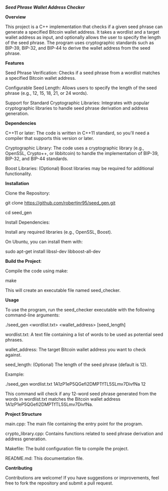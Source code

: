 **_Seed Phrase Wallet Address Checker_**

**Overview**

This project is a C++ implementation that checks if a given seed phrase can generate a specified Bitcoin wallet address. It takes a wordlist and a target wallet address as input, and optionally allows the user to specify the length of the seed phrase. The program uses cryptographic standards such as BIP-39, BIP-32, and BIP-44 to derive the wallet address from the seed phrase.

**Features**

Seed Phrase Verification: Checks if a seed phrase from a wordlist matches a specified Bitcoin wallet address.

Configurable Seed Length: Allows users to specify the length of the seed phrase (e.g., 12, 15, 18, 21, or 24 words).

Support for Standard Cryptographic Libraries: Integrates with popular cryptographic libraries to handle seed phrase derivation and address generation.

**Dependencies**

C++11 or later: The code is written in C++11 standard, so you'll need a compiler that supports this version or later.

Cryptographic Library: The code uses a cryptographic library (e.g., OpenSSL, Crypto++, or libbitcoin) to handle the implementation of BIP-39, BIP-32, and BIP-44 standards.

Boost Libraries: (Optional) Boost libraries may be required for additional functionality.

**Installation**

Clone the Repository:

git clone https://github.com/robertjnr95/seed_gen.git

cd seed_gen

Install Dependencies:

Install any required libraries (e.g., OpenSSL, Boost).

On Ubuntu, you can install them with:

sudo apt-get install libssl-dev libboost-all-dev

**Build the Project**:

Compile the code using make:

make

This will create an executable file named seed_checker.

**Usage**

To use the program, run the seed_checker executable with the following command-line arguments:

./seed_gen <wordlist.txt> <wallet_address> [seed_length]

wordlist.txt: A text file containing a list of words to be used as potential seed phrases.

wallet_address: The target Bitcoin wallet address you want to check against.

seed_length: (Optional) The length of the seed phrase (default is 12).

Example:

./seed_gen wordlist.txt 1A1zP1eP5QGefi2DMPTfTL5SLmv7DivfNa 12

This command will check if any 12-word seed phrase generated from the words in wordlist.txt matches the Bitcoin wallet address 1A1zP1eP5QGefi2DMPTfTL5SLmv7DivfNa.

**Project Structure**

main.cpp: The main file containing the entry point for the program.

crypto_library.cpp: Contains functions related to seed phrase derivation and address generation.

Makefile: The build configuration file to compile the project.

README.md: This documentation file.

**Contributing**

Contributions are welcome! If you have suggestions or improvements, feel free to fork the repository and submit a pull request.
